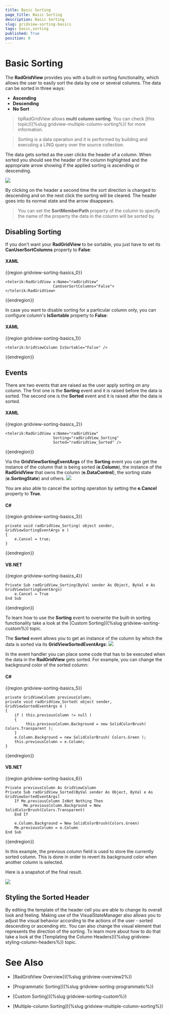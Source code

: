 ```yaml
---
title: Basic Sorting
page_title: Basic Sorting
description: Basic Sorting
slug: gridview-sorting-basics
tags: basic,sorting
published: True
position: 0
---
```


# Basic Sorting

The __RadGridView__ provides you with a built-in sorting functionality, which allows the user to easily sort the data by one or several columns. The data can be sorted in three ways:

* __Ascending__
* __Descending__
* __No Sort__

>tipRadGridView allows __multi column sorting__. You can check [this topic]({%slug gridview-multiple-column-sorting%}) for more information.
        

>Sorting is a data operation and it is performed by building and executing a LINQ query over the source collection.

The data gets sorted as the user clicks the header of a column. When sorted you should see the header of the column highlighted and the appropriate arrow showing if the applied sorting is ascending or descending.

![](images/RadGridView_BasicSorting_1.png)

By clicking on the header a second time the sort direction is changed to descending and on the next click the sorting will be cleared. The header goes into its normal state and the arrow disappears.

>You can set the __SortMemberPath__ property of the column to specify the name of the property the data in the column will be sorted by.
        

## Disabling Sorting

If you don't want your __RadGridView__ to be sortable, you just have to set its __CanUserSortColumns__ property to __False__:

#### __XAML__

{{region gridview-sorting-basics_0}}

	<telerik:RadGridView x:Name="radGridView" 
	                     CanUserSortColumns="False">
	</telerik:RadGridView>
{{endregion}}

In case you want to disable sorting for a particular column only, you can configure column's __IsSortable__ property to __False__:

#### __XAML__

{{region gridview-sorting-basics_1}}

	<telerik:GridViewColumn IsSortable="False" />
{{endregion}}

## Events

There are two events that are raised as the user apply sorting on any column. The first one is the __Sorting__ event and it is raised before the data is sorted. The second one is the __Sorted__ event and it is raised after the data is sorted.

#### __XAML__

{{region gridview-sorting-basics_2}}

	<telerik:RadGridView x:Name="radGridView"
                         Sorting="radGridView_Sorting"
                         Sorted="radGridView_Sorted" />
{{endregion}}

Via the __GridViewSortingEventArgs__ of the __Sorting__ event you can get the instance of the column that is being sorted (__e.Column__), the instance of the __RadGridView__ that owns the column (__e.DataControl__), the sorting state (__e.SortingState__) and others. ![](images/RadGridView_BasicSorting_2.png)

You are also able to cancel the sorting operation by setting the __e.Cancel__ property to __True__.

#### __C#__

{{region gridview-sorting-basics_3}}

	private void radGridView_Sorting( object sender, GridViewSortingEventArgs e )
	{
	    e.Cancel = true;
	}
{{endregion}}

#### __VB.NET__

{{region gridview-sorting-basics_4}}

	Private Sub radGridView_Sorting(ByVal sender As Object, ByVal e As GridViewSortingEventArgs)
	    e.Cancel = True
	End Sub
{{endregion}}

To learn how to use the __Sorting__ event to overwrite the built-in sorting functionality take a look at the [Custom Sorting]({%slug gridview-sorting-custom%}) topic.

The __Sorted__ event allows you to get an instance of the column by which the data is sorted via its __GridViewSortedEventArgs__:
![](images/RadGridView_BasicSorting_3.png)

In the event handler you can place some code that has to be executed when the data in the __RadGridView__ gets sorted. For example, you can change the background color of the sorted column:

#### __C#__

{{region gridview-sorting-basics_5}}

	private GridViewColumn previousColumn;
	private void radGridView_Sorted( object sender, GridViewSortedEventArgs e )
	{
	    if ( this.previousColumn != null )
	    {
	         this.previousColumn.Background = new SolidColorBrush( Colors.Transparent );
	    }
	    e.Column.Background = new SolidColorBrush( Colors.Green );
	    this.previousColumn = e.Column;
	}
{{endregion}}

#### __VB.NET__

{{region gridview-sorting-basics_6}}

	Private previousColumn As GridViewColumn
	Private Sub radGridView_Sorted(ByVal sender As Object, ByVal e As GridViewSortedEventArgs)
	    If Me.previousColumn IsNot Nothing Then
	        Me.previousColumn.Background = New SolidColorBrush(Colors.Transparent)
	    End If
	
	    e.Column.Background = New SolidColorBrush(Colors.Green)
	    Me.previousColumn = e.Column
	End Sub
{{endregion}}

In this example, the previous column field is used to store the currently sorted column. This is done in order to revert its background color when another column is selected. 

Here is a snapshot of the final result.

![](images/RadGridView_BasicSorting_4.png)

## Styling the Sorted Header

By editing the template of the header cell you are able to change its overall look and feeling. Making use of the VisualStateManager also allows you to adjust the visual behavior according to the actions of the user - sorted descending or ascending etc. You can also change the visual element that represents the direction of the sorting. To learn more about how to do that take a look at the [Templating the Column Headers]({%slug gridview-styling-column-headers%}) topic.

# See Also

 * [RadGridView Overview]({%slug gridview-overview2%})

 * [Programmatic Sorting]({%slug gridview-sorting-programmatic%})

 * [Custom Sorting]({%slug gridview-sorting-custom%})

 * [Multiple-column Sorting]({%slug gridview-multiple-column-sorting%})
